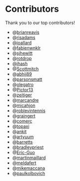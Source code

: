 # Contributors

Thank you to our top contributors!

 - @[brianreavis](https://github.com/brianreavis)
 - @[risadams](https://github.com/risadams)
 - @[joallard](https://github.com/joallard)
 - @[fabienwnklr](https://github.com/fabienwnklr)
 - @[sjhewitt](https://github.com/sjhewitt)
 - @[rotdrop](https://github.com/rotdrop)
 - @[jhash](https://github.com/jhash)
 - @[Scottmitch](https://github.com/Scottmitch)
 - @[abhij89](https://github.com/abhij89)
 - @[parsonsmatt](https://github.com/parsonsmatt)
 - @[olegatro](https://github.com/olegatro)
 - @[Pictor13](https://github.com/Pictor13)
 - @[zeitiger](https://github.com/zeitiger)
 - @[marcandre](https://github.com/marcandre)
 - @[micahjon](https://github.com/micahjon)
 - @[roblevintennis](https://github.com/roblevintennis)
 - @[graingert](https://github.com/graingert)
 - @[comerc](https://github.com/comerc)
 - @[topaxi](https://github.com/topaxi)
 - @[ankit](https://github.com/ankit)
 - @[artyuum](https://github.com/artyuum)
 - @[barretts](https://github.com/barretts)
 - @[bradleypriest](https://github.com/bradleypriest)
 - @[Eric-Guo](https://github.com/Eric-Guo)
 - @[martinmaillard](https://github.com/martinmaillard)
 - @[meldafert](https://github.com/meldafert)
 - @[mikemaccana](https://github.com/mikemaccana)
 - @[paulkolbovich](https://github.com/paulkolbovich)
